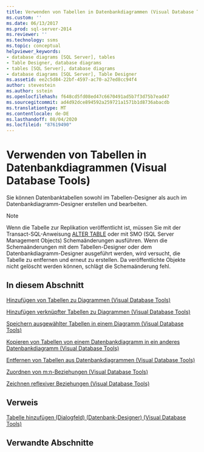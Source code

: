 ```yaml
---
title: Verwenden von Tabellen in Datenbankdiagrammen (Visual Database Tools) | Microsoft-Dokumentation
ms.custom: ''
ms.date: 06/13/2017
ms.prod: sql-server-2014
ms.reviewer: ''
ms.technology: ssms
ms.topic: conceptual
helpviewer_keywords:
- database diagrams [SQL Server], tables
- Table Designer, database diagrams
- tables [SQL Server], database diagrams
- database diagrams [SQL Server], Table Designer
ms.assetid: ee2c5d84-22bf-4597-ac70-a27ed8cc94f4
author: stevestein
ms.author: sstein
ms.openlocfilehash: f648cd5fd08ed47c6670491ad5b7f3d75b7ead47
ms.sourcegitcommit: ad4d92dce894592a259721a1571b1d8736abacdb
ms.translationtype: MT
ms.contentlocale: de-DE
ms.lasthandoff: 08/04/2020
ms.locfileid: "87619490"
---
```

# <a name="work-with-tables-in-database-diagram-visual-database-tools"></a>Verwenden von Tabellen in Datenbankdiagrammen (Visual Database Tools)
  Sie können Datenbanktabellen sowohl im Tabellen-Designer als auch im Datenbankdiagramm-Designer erstellen und bearbeiten.  
  
> [!NOTE]  
>  Wenn die Tabelle zur Replikation veröffentlicht ist, müssen Sie mit der Transact-SQL-Anweisung [ALTER TABLE](/sql/t-sql/statements/alter-table-transact-sql) oder mit SMO (SQL Server Management Objects) Schemaänderungen ausführen. Wenn die Schemaänderungen mit dem Tabellen-Designer oder dem Datenbankdiagramm-Designer ausgeführt werden, wird versucht, die Tabelle zu entfernen und erneut zu erstellen. Da veröffentlichte Objekte nicht gelöscht werden können, schlägt die Schemaänderung fehl.  
  
## <a name="in-this-section"></a>In diesem Abschnitt  
 [Hinzufügen von Tabellen zu Diagrammen &#40;Visual Database Tools&#41;](visual-database-tools.md)  
  
 [Hinzufügen verknüpfter Tabellen zu Diagrammen &#40;Visual Database Tools&#41;](add-related-tables-to-diagrams-visual-database-tools.md)  
  
 [Speichern ausgewählter Tabellen in einem Diagramm &#40;Visual Database Tools&#41;](save-selected-tables-on-a-diagram-visual-database-tools.md)  
  
 [Kopieren von Tabellen von einem Datenbankdiagramm in ein anderes Datenbankdiagramm &#40;Visual Database Tools&#41;](copy-tables-from-one-database-diagrams-to-another-visual-database-tools.md)  
  
 [Entfernen von Tabellen aus Datenbankdiagrammen &#40;Visual Database Tools&#41;](remove-tables-from-database-diagrams-visual-database-tools.md)  
  
 [Zuordnen von m:n-Beziehungen &#40;Visual Database Tools&#41;](map-many-to-many-relationships-visual-database-tools.md)  
  
 [Zeichnen reflexiver Beziehungen &#40;Visual Database Tools&#41;](draw-reflexive-relationships-visual-database-tools.md)  
  
## <a name="reference"></a>Verweis  
 [Tabelle hinzufügen (Dialogfeld) &#40;Datenbank-Designer&#41; &#40;Visual Database Tools&#41;](add-table-dialog-box-database-designer-visual-database-tools.md)  
  
## <a name="related-sections"></a>Verwandte Abschnitte  
  
